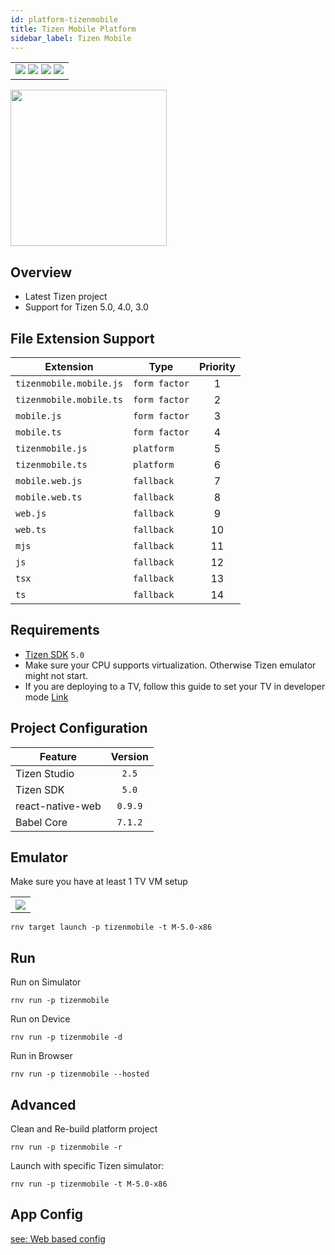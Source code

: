 ```yaml
---
id: platform-tizenmobile
title: Tizen Mobile Platform
sidebar_label: Tizen Mobile
---
```


<table>
  <tr>
  <td>
    <img src="https://img.shields.io/badge/Mac-yes-brightgreen.svg" />
    <img src="https://img.shields.io/badge/Windows-yes-brightgreen.svg" />
    <img src="https://img.shields.io/badge/Linux-yes-brightgreen.svg" />
    <img src="https://img.shields.io/badge/HostMode-yes-brightgreen.svg" />
  </td>
  </tr>
</table>

<img src="https://renative.org/img/rnv_tizenmobile.gif" height="250"/>

## Overview

-   Latest Tizen project
-   Support for Tizen 5.0, 4.0, 3.0

## File Extension Support

<!--EXTENSION_SUPPORT_START-->

| Extension | Type    | Priority  |
| --------- | --------- | :-------: |
| `tizenmobile.mobile.js` | `form factor` | 1 |
| `tizenmobile.mobile.ts` | `form factor` | 2 |
| `mobile.js` | `form factor` | 3 |
| `mobile.ts` | `form factor` | 4 |
| `tizenmobile.js` | `platform` | 5 |
| `tizenmobile.ts` | `platform` | 6 |
| `mobile.web.js` | `fallback` | 7 |
| `mobile.web.ts` | `fallback` | 8 |
| `web.js` | `fallback` | 9 |
| `web.ts` | `fallback` | 10 |
| `mjs` | `fallback` | 11 |
| `js` | `fallback` | 12 |
| `tsx` | `fallback` | 13 |
| `ts` | `fallback` | 14 |

<!--EXTENSION_SUPPORT_END-->

## Requirements

-   [Tizen SDK](https://developer.tizen.org/ko/development/tizen-studio/configurable-sdk) `5.0`
-   Make sure your CPU supports virtualization. Otherwise Tizen emulator might not start.
-   If you are deploying to a TV, follow this guide to set your TV in developer mode [Link](https://developer.samsung.com/tv/develop/getting-started/using-sdk/tv-device)

## Project Configuration

| Feature          | Version |
| ---------------- | :-----: |
| Tizen Studio     |  `2.5`  |
| Tizen SDK        |  `5.0`  |
| react-native-web | `0.9.9` |
| Babel Core       | `7.1.2` |

## Emulator

Make sure you have at least 1 TV VM setup

<table>
  <tr>
    <th>
    <img src="https://renative.org/img/tizen_mobile1.png" />
    </th>
  </tr>
</table>

```
rnv target launch -p tizenmobile -t M-5.0-x86
```

## Run

Run on Simulator

```
rnv run -p tizenmobile
```

Run on Device

```
rnv run -p tizenmobile -d
```

Run in Browser

```
rnv run -p tizenmobile --hosted
```

## Advanced

Clean and Re-build platform project

```
rnv run -p tizenmobile -r
```

Launch with specific Tizen simulator:

```
rnv run -p tizenmobile -t M-5.0-x86
```

## App Config

[see: Web based config](api-config.md#web-props)
